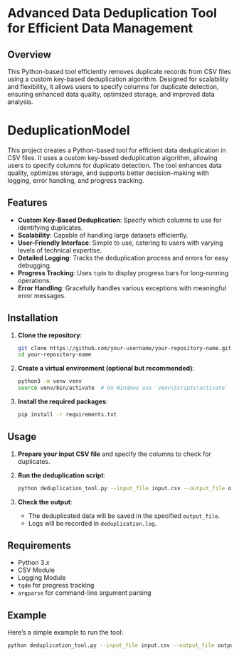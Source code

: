 # Advanced Data Deduplication Tool for Efficient Data Management

## Overview
This Python-based tool efficiently removes duplicate records from CSV files using a custom key-based deduplication algorithm. Designed for scalability and flexibility, it allows users to specify columns for duplicate detection, ensuring enhanced data quality, optimized storage, and improved data analysis.

# DeduplicationModel
This project creates a Python-based tool for efficient data deduplication in CSV files. It uses a custom key-based deduplication algorithm, allowing users to specify columns for duplicate detection. The tool enhances data quality, optimizes storage, and supports better decision-making with logging, error handling, and progress tracking.

## Features
- **Custom Key-Based Deduplication**: Specify which columns to use for identifying duplicates.
- **Scalability**: Capable of handling large datasets efficiently.
- **User-Friendly Interface**: Simple to use, catering to users with varying levels of technical expertise.
- **Detailed Logging**: Tracks the deduplication process and errors for easy debugging.
- **Progress Tracking**: Uses `tqdm` to display progress bars for long-running operations.
- **Error Handling**: Gracefully handles various exceptions with meaningful error messages.

## Installation

1. **Clone the repository**:
    ```bash
    git clone https://github.com/your-username/your-repository-name.git
    cd your-repository-name
    ```

2. **Create a virtual environment (optional but recommended)**:
    ```bash
    python3 -m venv venv
    source venv/bin/activate  # On Windows use `venv\Scripts\activate`
    ```

3. **Install the required packages**:
    ```bash
    pip install -r requirements.txt
    ```

## Usage

1. **Prepare your input CSV file** and specify the columns to check for duplicates.

2. **Run the deduplication script**:
    ```bash
    python deduplication_tool.py --input_file input.csv --output_file output.csv --columns_to_check ln dob gn fn
    ```

3. **Check the output**:
    - The deduplicated data will be saved in the specified `output_file`.
    - Logs will be recorded in `deduplication.log`.

## Requirements
- Python 3.x
- CSV Module
- Logging Module
- `tqdm` for progress tracking
- `argparse` for command-line argument parsing

## Example

Here’s a simple example to run the tool:
```bash
python deduplication_tool.py --input_file input.csv --output_file output.csv --columns_to_check ln dob gn fn
